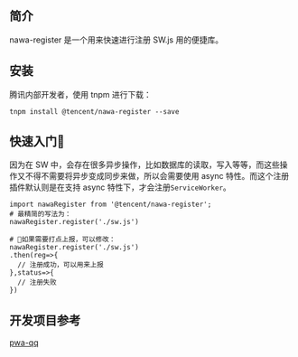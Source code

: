 ## 简介

nawa-register 是一个用来快速进行注册 SW.js 用的便捷库。

## 安装

腾讯内部开发者，使用 tnpm 进行下载：

```
tnpm install @tencent/nawa-register --save
```


## 快速入门

因为在 SW 中，会存在很多异步操作，比如数据库的读取，写入等等，而这些操作又不得不需要将异步变成同步来做，所以会需要使用 async 特性。而这个注册插件默认则是在支持 async 特性下，才会注册`ServiceWorker`。

```
import nawaRegister from '@tencent/nawa-register';
# 最精简的写法为：
nawaRegister.register('./sw.js')

# 如果需要打点上报，可以修改：
nawaRegister.register('./sw.js')
.then(reg=>{
  // 注册成功，可以用来上报
},status=>{
  // 注册失败
})
```

## 开发项目参考

[pwa-qq](http://git.code.oa.com/ivweb/now-qq-pwa)
